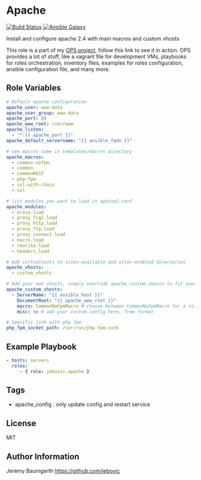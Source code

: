 Apache
======

[![Build Status](https://travis-ci.org/jebovic/ansible-apache.svg?branch=master)](https://travis-ci.org/jebovic/ansible-apache) [![Ansible Galaxy](https://img.shields.io/badge/galaxy-jebovic.apache-blue.svg?style=flat)](https://galaxy.ansible.com/jebovic/apache)

Install and configure apache 2.4 with main macros and custom vhosts

This role is a part of my [OPS project](https://github.com/jebovic/ops), follow this link to see it in action. OPS provides a lot of stuff, like a vagrant file for development VMs, playbooks for roles orchestration, inventory files, examples for roles configuration, ansible configuration file, and many more.

Role Variables
--------------

```yaml
# Default apache configuration
apache_user: www-data
apache_user_group: www-data
apache_port: 80
apache_www_root: /var/www
apache_listen:
  - "*:{{ apache_port }}"
apache_default_servername: "{{ ansible_fqdn }}"

# see macros name in templates/macros directory
apache_macros:
  - common-nofpm
  - common
  - commonREST
  - php-fpm
  - ssl-with-chain
  - ssl

# list modules you want to load in apache2.conf
apache_modules:
  - proxy.load
  - proxy_fcgi.load
  - proxy_http.load
  - proxy_ftp.load
  - proxy_connect.load
  - macro.load
  - rewrite.load
  - headers.load

# Add virtualhosts to sites-available and sites-enabled directories
apache_vhosts:
  - custom_vhosts

# Add your own vhosts, simply override apache_custom_vhosts to fit your needs
apache_custom_vhosts:
  - ServerName: "{{ ansible_host }}"
    DocumentRoot: "{{ apache_www_root }}"
    macro: CommonNoFpmMacro # choose between CommonNoFpmMacro for a static website and CommonMacro for dynamic website with php
    misc: no # add your custom config here, free format

# Specific link with php fpm
php_fpm_socket_path: /var/run/php-fpm.sock
```

Example Playbook
----------------

```yaml
- hosts: servers
  roles:
     - { role: jebovic.apache }
```

Tags
----

* apache_config : only update config and restart service


License
-------

MIT

Author Information
------------------

Jérémy Baumgarth https://github.com/jebovic
